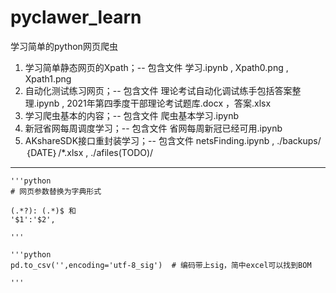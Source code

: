 # pyclawer_learn
 学习简单的python网页爬虫


1. 学习简单静态网页的Xpath；-- 包含文件 学习.ipynb , Xpath0.png , Xpath1.png
2. 自动化测试练习网页；-- 包含文件 理论考试自动化调试练手包括答案整理.ipynb , 2021年第四季度干部理论考试题库.docx ，答案.xlsx
3. 学习爬虫基本的内容；-- 包含文件 爬虫基本学习.ipynb
4. 新冠省网每周调度学习；-- 包含文件 省网每周新冠已经可用.ipynb
5. AKshareSDK接口重封装学习；-- 包含文件 netsFinding.ipynb , ./backups/｛DATE｝/*.xlsx , ./afiles(TODO)/


---
    '''python
    # 网页参数替换为字典形式

    (.*?): (.*)$ 和 
    '$1':'$2', 

    '''

    '''python
    pd.to_csv('',encoding='utf-8_sig')  # 编码带上sig，简中excel可以找到BOM

    '''
